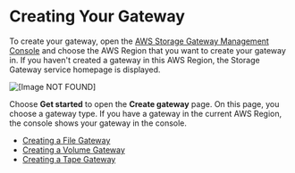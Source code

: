 # Creating Your Gateway<a name="create-gateways"></a>

To create your gateway, open the [AWS Storage Gateway Management Console](http://console.aws.amazon.com/storagegateway/home) and choose the AWS Region that you want to create your gateway in\. If you haven't created a gateway in this AWS Region, the Storage Gateway service homepage is displayed\.

![\[Image NOT FOUND\]](http://docs.aws.amazon.com/storagegateway/latest/userguide/images/StartPage.png)

Choose **Get started** to open the **Create gateway** page\. On this page, you choose a gateway type\. If you have a gateway in the current AWS Region, the console shows your gateway in the console\.


+ [Creating a File Gateway](create-file-gateway.md)
+ [Creating a Volume Gateway](create-volume-gateway-volume.md)
+ [Creating a Tape Gateway](create-tape-gateway.md)